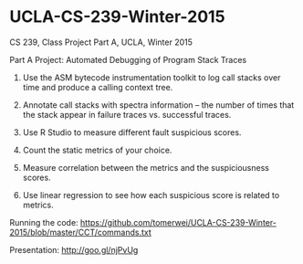 # UCLA-CS-239-Winter-2015
CS 239, Class Project Part A, UCLA, Winter 2015

Part A Project: Automated Debugging of Program Stack Traces

1. Use the ASM bytecode instrumentation toolkit to log call stacks over time and produce a calling context tree.

2. Annotate call stacks with spectra information – the number of times that the stack appear in failure traces vs. successful traces.

3. Use R Studio to measure different fault suspicious scores.

4. Count the static metrics of your choice.

5. Measure correlation between the metrics and the suspiciousness scores.

6. Use linear regression to see how each suspicious score is related to metrics.


Running the code:
https://github.com/tomerwei/UCLA-CS-239-Winter-2015/blob/master/CCT/commands.txt

Presentation:
http://goo.gl/njPvUg
